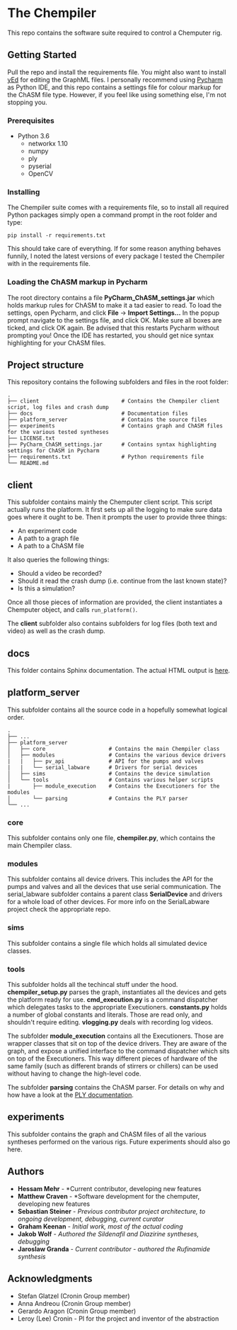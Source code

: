 # The Chempiler

This repo contains the software suite required to control a Chemputer rig.

## Getting Started

Pull the repo and install the requirements file. You might also want to install [yEd](https://www.yworks.com/products/yed/download#download) for editing the GraphML files. I personally recommend using [Pycharm](https://www.jetbrains.com/pycharm/download/#section=windows) as Python IDE, and this repo contains a settings file for colour markup for the ChASM file type. However, if you feel like using something else, I'm not stopping you.

### Prerequisites

* Python 3.6
  * networkx 1.10
  * numpy
  * ply
  * pyserial
  * OpenCV

### Installing

The Chempiler suite comes with a requirements file, so to install all required Python packages simply open a command prompt in the root folder and type:

```
pip install -r requirements.txt
```

This should take care of everything. If for some reason anything behaves funnily, I noted the latest versions of every package I tested the Chempiler with in the requirements file.

### Loading the ChASM markup in Pycharm

The root directory contains a file **PyCharm_ChASM_settings.jar** which holds markup rules for ChASM to make it a tad easier to read. To load the settings, open Pycharm, and click **File** -> **Import Settings...** In the popup prompt navigate to the settings file, and click OK. Make sure all boxes are ticked, and click OK again. Be advised that this restarts Pycharm without prompting you! Once the IDE has restarted, you should get nice syntax highlighting for your ChASM files.

## Project structure

This repository contains the following subfolders and files in the root folder:

```
.
├── client                          # Contains the Chempiler client script, log files and crash dump
├── docs                            # Documentation files
├── platform_server                 # Contains the source files
├── experiments                     # Contains graph and ChASM files for the various tested syntheses
├── LICENSE.txt
├── PyCharm_ChASM_settings.jar      # Contains syntax highlighting settings for ChASM in Pycharm
├── requirements.txt                # Python requirements file
└── README.md
```

## client

This subfolder contains mainly the Chemputer client script. This script actually runs the platform. It first sets up all the logging to make sure data goes where it ought to be. Then it prompts the user to provide three things:

* An experiment code
* A path to a graph file
* A path to a ChASM file

It also queries the following things:

* Should a video be recorded?
* Should it read the crash dump (i.e. continue from the last known state)?
* Is this a simulation?

Once all those pieces of information are provided, the client instantiates a Chemputer object, and calls `run_platform()`.

The **client** subfolder also contains subfolders for log files (both text and video) as well as the crash dump.

## docs

This folder contains Sphinx documentation. The actual HTML output is [here](/docs/_build/html/index.html).

## platform_server

This subfolder contains all the source code in a hopefully somewhat logical order.

```
.
├── ...
├── platform_server
│   ├── core                    # Contains the main Chempiler class
│   ├── modules                 # Contains the various device drivers
|   |   ├── pv_api              # API for the pumps and valves
|   |   └── serial_labware      # Drivers for serial devices
│   ├── sims                    # Contains the device simulation
│   └── tools                   # Contains various helper scripts
|       ├── module_execution    # Contains the Executioners for the modules
│       └── parsing             # Contains the PLY parser
└── ...
```

### core

This subfolder contains only one file, **chempiler.py**, which contains the main Chempiler class.

### modules

This subfolder contains all device drivers. This includes the API for the pumps and valves and all the devices that use serial communication. The serial_labware subfolder contains a parent class **SerialDevice** and drivers for a whole load of other devices. For more info on the SerialLabware project check the appropriate repo.

### sims

This subfolder contains a single file which holds all simulated device classes.

### tools

This subfolder holds all the techincal stuff under the hood. **chempiler_setup.py** parses the graph, instantiates all the devices and gets the platform ready for use. **cmd_execution.py** is a command dispatcher which delegates tasks to the appropriate Executioners. **constants.py** holds a number of global constants and literals. Those are read only, and shouldn't require editing. **vlogging.py** deals with recording log videos.

The subfolder **module_execution** contains all the Executioners. Those are wrapper classes that sit on top of the device drivers. They are aware of the graph, and expose a unified interface to the command dispatcher which sits on top of the Executioners. This way different pieces of hardware of the same family (such as different brands of stirrers or chillers) can be used without having to change the high-level code.

The subfolder **parsing** contains the ChASM parser. For details on why and how have a look at the [PLY documentation](http://www.dabeaz.com/ply/ply.html).

## experiments

This subfolder contains the graph and ChASM files of all the various syntheses performed on the various rigs. Future experiments should also go here.

## Authors
* **Hessam Mehr** - *Current contributor, developing new features
* **Matthew Craven** - *Software development for the chemputer, developing new features
* **Sebastian Steiner** - *Previous contributor project architecture, to ongoing development, debugging, current curator*
* **Graham Keenan** - *Initial work, most of the actual coding*
* **Jakob Wolf** - *Authored the Sildenafil and Diazirine syntheses, debugging*
* **Jaroslaw Granda** - *Current contributor - authored the Rufinamide synthesis*

## Acknowledgments

* Stefan Glatzel (Cronin Group member)
* Anna Andreou (Cronin Group member)
* Gerardo Aragon (Cronin Group member)
* Leroy (Lee) Cronin - PI for the project and inventor of the abstraction
